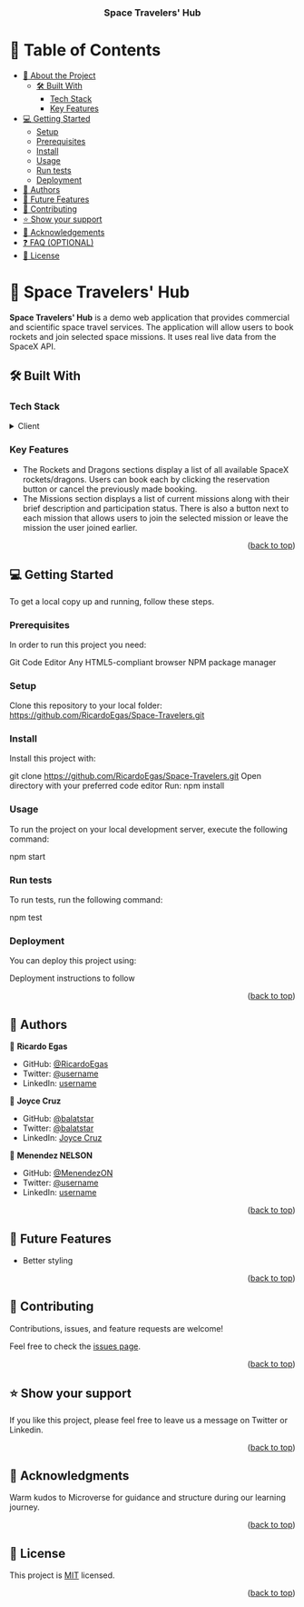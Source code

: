 <a name="readme-top"></a>

<div align="center">

  <h3><b>Space Travelers' Hub</b></h3>

</div>

# 📗 Table of Contents

- [📖 About the Project](#about-project)
  - [🛠 Built With](#built-with)
    - [Tech Stack](#tech-stack)
    - [Key Features](#key-features)
- [💻 Getting Started](#getting-started)
  - [Setup](#setup)
  - [Prerequisites](#prerequisites)
  - [Install](#install)
  - [Usage](#usage)
  - [Run tests](#run-tests)
  - [Deployment](#deployment)
- [👥 Authors](#authors)
- [🔭 Future Features](#future-features)
- [🤝 Contributing](#contributing)
- [⭐️ Show your support](#support)
- [🙏 Acknowledgements](#acknowledgements)
- [❓ FAQ (OPTIONAL)](#faq)
- [📝 License](#license)

# 📖 Space Travelers' Hub <a name="about-project"></a>

**Space Travelers' Hub** is a demo web application that provides commercial and scientific space travel services. The application will allow users to book rockets and join selected space missions. It uses real live data from the SpaceX API.

## 🛠 Built With <a name="built-with"></a>

### Tech Stack <a name="tech-stack"></a>

<details>
  <summary>Client</summary>
  <ul>
    <li><a href="#">React/Redux</a></li>
  </ul>
</details>


### Key Features <a name="key-features"></a>

- The Rockets and Dragons sections display a list of all available SpaceX rockets/dragons. Users can book each by clicking the reservation button or cancel the previously made booking.
- The Missions section displays a list of current missions along with their brief description and participation status. There is also a button next to each mission that allows users to join the selected mission or leave the mission the user joined earlier.

<p align="right">(<a href="#readme-top">back to top</a>)</p>

## 💻 Getting Started <a name="getting-started"></a>

To get a local copy up and running, follow these steps.

### Prerequisites

In order to run this project you need:

Git
Code Editor
Any HTML5-compliant browser
NPM package manager

### Setup

Clone this repository to your local folder: https://github.com/RicardoEgas/Space-Travelers.git


### Install

Install this project with:

git clone https://github.com/RicardoEgas/Space-Travelers.git
Open directory with your preferred code editor
Run: npm install

### Usage

To run the project on your local development server, execute the following command:

npm start

### Run tests

To run tests, run the following command:

npm test

### Deployment

You can deploy this project using:

Deployment instructions to follow

<p align="right">(<a href="#readme-top">back to top</a>)</p>

## 👥 Authors <a name="authors"></a>

👤 **Ricardo Egas**

- GitHub: [@RicardoEgas](https://github.com/RicardoEgas)
- Twitter: [@username](https://twitter.com/)
- LinkedIn: [username](https://linkedin.com/in/)

👤 **Joyce Cruz**

- GitHub: [@balatstar](https://github.com/balatstar)
- Twitter: [@balatstar](https://twitter.com/balatstar)
- LinkedIn: [Joyce Cruz](https://linkedin.com/in/joyce-ann-cruz-668a41a7)

👤 **Menendez NELSON**

- GitHub: [@MenendezON](https://github.com/MenendezON)
- Twitter: [@username](https://twitter.com/menendezon)
- LinkedIn: [username](https://linkedin.com/in/menendezon)

<p align="right">(<a href="#readme-top">back to top</a>)</p>


## 🔭 Future Features <a name="future-features"></a>

- Better styling

<p align="right">(<a href="#readme-top">back to top</a>)</p>

## 🤝 Contributing <a name="contributing"></a>

Contributions, issues, and feature requests are welcome!

Feel free to check the [issues page](../../issues/).

<p align="right">(<a href="#readme-top">back to top</a>)</p>

## ⭐️ Show your support <a name="support"></a>

If you like this project, please feel free to leave us a message on Twitter or Linkedin.

<p align="right">(<a href="#readme-top">back to top</a>)</p>

## 🙏 Acknowledgments <a name="acknowledgements"></a>

Warm kudos to Microverse for guidance and structure during our learning journey.

<p align="right">(<a href="#readme-top">back to top</a>)</p>

## 📝 License <a name="license"></a>

This project is [MIT](./LICENSE) licensed.

<p align="right">(<a href="#readme-top">back to top</a>)</p>
